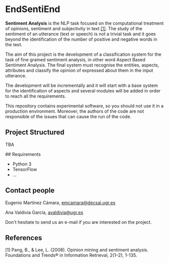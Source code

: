 
# EndSentiEnd

__Sentiment Analysis__ is the NLP task focused on the computational treatment
of opinions, sentiment and subjectivity in text [[1]](#ref_pang_lee_2008). The study 
of the sentiment of an utterance (text or speech) is not a trivial task and it
goes beyond the identification of the number of positive and negative words in the text.

The aim of this project is the development of a classification system for the
task of fine grained sentiment analysis, in other word Aspect Based Sentiment
Analysis. The final system must recognise the entities, aspects, attributes and
classify the opinion of expressed about them in the input utterance.

The development will be incrementally and it will start with a base system for
the identification of aspects and several modules will be added in order to
reach all the requirements.

This repository contains experimental software, so you should not use it in a
production environment. Moreover, the authors of the code are not responsible
of the issues that can cause the run of the code. 

 ## Project Structured

TBA

## Requirements


*   Python 3
*   TensorFlow
*	...

## Contact people

Eugenio Martínez Cámara, emcamara@decsai.ugr.es

Ana Valdivia García, avaldivia@ugr.es

Don't hesitate to send us an e-mail if you are interested on the project.

## References

<a id="ref_pang_lee_2008">[1]</a> Pang, B., & Lee, L. (2008). Opinion mining and sentiment analysis. Foundations and Trends® in Information Retrieval, 2(1–2), 1-135.
